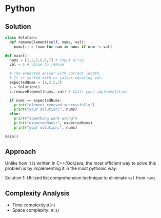 # Python

## Solution

```python
class Solution:
  def removeElement(self, nums, val):
    nums[:] = [num for num in nums if num != val]

def main():
  nums = [1,2,5,6,6,7] # Input array
  val = 6 # Value to remove

  # The expected answer with correct length.
  # It is sorted with no values equaling val.
  expectedNums = [1,2,5,7]
  s = Solution()
  s.removeElement(nums, val) # Calls your implementation

  if nums == expectedNums:
    print("element removed successfully")
    print("your solution:", nums)
  else:
    print("something went wrong")
    print("expectedNums:", expectedNums)
    print("your solution:", nums)

main()
```

## Approach

Unlike how it is written in C++/Go/Java, the most officient way to solve this problem is by implementing it in the most pythonic way.

Solution 1: Utilized list comprehension technique to eliminate `val` from `nums`.



## Complexity Analysis

* Time complexity:`O(n)`
* Space complexity: `O(1)`
